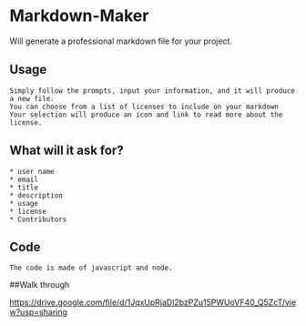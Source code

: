 # Markdown-Maker
Will generate a professional markdown file for your project.

## Usage
```
Simply follow the prompts, input your information, and it will produce a new file.
You can choose from a list of licenses to include on your markdown
Your selection will produce an icon and link to read more about the license. 
```
## What will it ask for?
```
* user name
* email
* title
* description
* usage
* license
* Contributors
```

## Code
```
The code is made of javascript and node.
```

##Walk through

https://drive.google.com/file/d/1JqxUpRjaDl2bzPZu15PWUoVF40_Q5ZcT/view?usp=sharing
